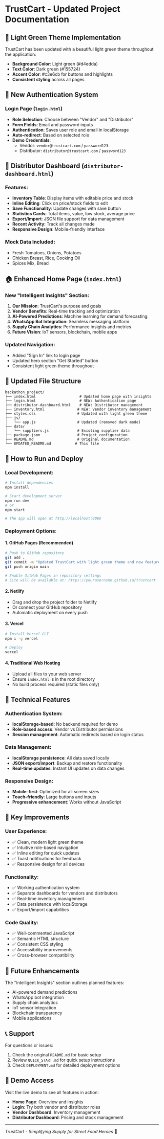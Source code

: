 # TrustCart - Updated Project Documentation

## 🎨 Light Green Theme Implementation

TrustCart has been updated with a beautiful light green theme throughout the application:

- **Background Color**: Light green (#d4edda)
- **Text Color**: Dark green (#155724)
- **Accent Color**: #c3e6cb for buttons and highlights
- **Consistent styling** across all pages

## 🔐 New Authentication System

### Login Page (`login.html`)
- **Role Selection**: Choose between "Vendor" and "Distributor"
- **Form Fields**: Email and password inputs
- **Authentication**: Saves user role and email in localStorage
- **Auto-redirect**: Based on selected role
- **Demo Credentials**:
  - Vendor: `vendor@trustcart.com` / `password123`
  - Distributor: `distributor@trustcart.com` / `password123`

## 🧾 Distributor Dashboard (`distributor-dashboard.html`)

### Features:
- **Inventory Table**: Display items with editable price and stock
- **Inline Editing**: Click on price/stock fields to edit
- **Save Functionality**: Update changes with save button
- **Statistics Cards**: Total items, value, low stock, average price
- **Export/Import**: JSON file support for data management
- **Recent Activity**: Track all changes made
- **Responsive Design**: Mobile-friendly interface

### Mock Data Included:
- Fresh Tomatoes, Onions, Potatoes
- Chicken Breast, Rice, Cooking Oil
- Spices Mix, Bread

## 🏠 Enhanced Home Page (`index.html`)

### New "Intelligent Insights" Section:
1. **Our Mission**: TrustCart's purpose and goals
2. **Vendor Benefits**: Real-time tracking and optimization
3. **AI-Powered Predictions**: Machine learning for demand forecasting
4. **WhatsApp Bot Integration**: Seamless messaging platform
5. **Supply Chain Analytics**: Performance insights and metrics
6. **Future Vision**: IoT sensors, blockchain, mobile apps

### Updated Navigation:
- Added "Sign In" link to login page
- Updated hero section "Get Started" button
- Consistent light green theme throughout

## 📁 Updated File Structure

```
hackathon_project/
├── index.html                    # Updated home page with insights
├── login.html                    # NEW: Authentication page
├── distributor-dashboard.html    # NEW: Distributor management
├── inventory.html               # NEW: Vendor inventory management
├── styles.css                   # Updated with light green theme
├── js/
│   └── app.js                   # Updated (removed dark mode)
├── data/
│   └── suppliers.js             # Existing supplier data
├── package.json                 # Project configuration
├── README.md                    # Original documentation
└── UPDATED_README.md           # This file
```

## 🚀 How to Run and Deploy

### Local Development:
```bash
# Install dependencies
npm install

# Start development server
npm run dev
# or
npm start

# The app will open at http://localhost:8000
```

### Deployment Options:

#### 1. GitHub Pages (Recommended)
```bash
# Push to GitHub repository
git add .
git commit -m "Updated TrustCart with light green theme and new features"
git push origin main

# Enable GitHub Pages in repository settings
# Site will be available at: https://yourusername.github.io/trustcart
```

#### 2. Netlify
- Drag and drop the project folder to Netlify
- Or connect your GitHub repository
- Automatic deployment on every push

#### 3. Vercel
```bash
# Install Vercel CLI
npm i -g vercel

# Deploy
vercel
```

#### 4. Traditional Web Hosting
- Upload all files to your web server
- Ensure `index.html` is in the root directory
- No build process required (static files only)

## 🔧 Technical Features

### Authentication System:
- **localStorage-based**: No backend required for demo
- **Role-based access**: Vendor vs Distributor permissions
- **Session management**: Automatic redirects based on login status

### Data Management:
- **localStorage persistence**: All data saved locally
- **JSON export/import**: Backup and restore functionality
- **Real-time updates**: Instant UI updates on data changes

### Responsive Design:
- **Mobile-first**: Optimized for all screen sizes
- **Touch-friendly**: Large buttons and inputs
- **Progressive enhancement**: Works without JavaScript

## 🎯 Key Improvements

### User Experience:
- ✅ Clean, modern light green theme
- ✅ Intuitive role-based navigation
- ✅ Inline editing for quick updates
- ✅ Toast notifications for feedback
- ✅ Responsive design for all devices

### Functionality:
- ✅ Working authentication system
- ✅ Separate dashboards for vendors and distributors
- ✅ Real-time inventory management
- ✅ Data persistence with localStorage
- ✅ Export/import capabilities

### Code Quality:
- ✅ Well-commented JavaScript
- ✅ Semantic HTML structure
- ✅ Consistent CSS styling
- ✅ Accessibility improvements
- ✅ Cross-browser compatibility

## 🔮 Future Enhancements

The "Intelligent Insights" section outlines planned features:
- AI-powered demand predictions
- WhatsApp bot integration
- Supply chain analytics
- IoT sensor integration
- Blockchain transparency
- Mobile applications

## 📞 Support

For questions or issues:
1. Check the original `README.md` for basic setup
2. Review `QUICK_START.md` for quick setup instructions
3. Check `DEPLOYMENT.md` for detailed deployment options

## 🎉 Demo Access

Visit the live demo to see all features in action:
- **Home Page**: Overview and insights
- **Login**: Try both vendor and distributor roles
- **Vendor Dashboard**: Inventory management
- **Distributor Dashboard**: Pricing and stock management

---

*TrustCart - Simplifying Supply for Street Food Heroes* 🛒 